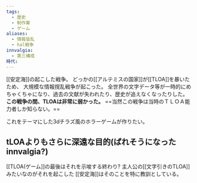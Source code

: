 ```yaml
---
tags:
  - 歴史
  - 制作案
  - ゲーム
aliases:
  - 情報皆乱
  - hal戦争
innvalgia:
  - 第三構成
時代:
---
```


 
[[安定海]]の起こした戦争。
どっかの[[アルテミスの国家]]が[[TLOA]]を暴いたため、
大規模な情報撹乱戦争が起こった。
全世界の文字データ等が一時的にめちゃくちゃになり、過去の文献が失われたり、歴史が追えなくなったりした。
**この戦争の間、TLOAは非常に弱かった。**
==当然この戦争は当時のＴＬＯＡ能力者しか知らない。==

これをテーマにした3dチラズ風のホラーゲームが作りたい。

## tLOAよりもさらに深遠な目的(ばれそうになったinnvalgia?)
[[TLOA(ゲーム]]の最後はそれを示唆する終わり?
主人公の[[文字引きのTLOA]]みたいなのがそれを起こした
[[安定海]]はそのことを特に教訓としている。



